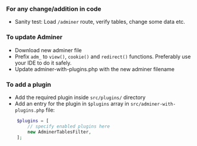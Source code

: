 ### For any change/addition in code
* Sanity test: Load `/adminer` route, verify tables, change some data etc.

### To update Adminer
* Download new adminer file
* Prefix `adm_` to `view()`, `cookie()` and `redirect()` functions. Preferably use your IDE to do it safely.
* Update adminer-with-plugins.php with the new adminer filename

### To add a plugin
* Add the required plugin inside `src/plugins/` directory
* Add an entry for the plugin in `$plugins` array in `src/adminer-with-plugins.php` file:
```php
    $plugins = [
        // specify enabled plugins here
        new AdminerTablesFilter,
    ];
```
